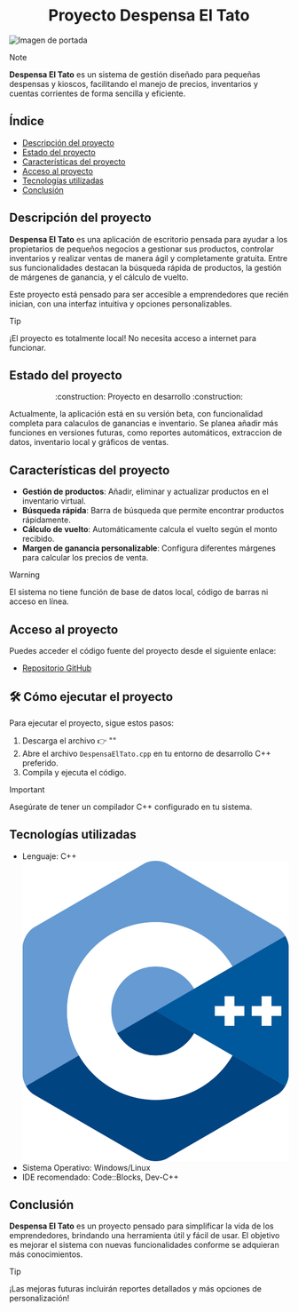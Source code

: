 <h1 align="center">Proyecto Despensa El Tato</h1>

![Imagen de portada](https://example.com/portada.png)

> [!NOTE]  
> **Despensa El Tato** es un sistema de gestión diseñado para pequeñas despensas y kioscos, facilitando el manejo de precios, inventarios y cuentas corrientes de forma sencilla y eficiente.

## Índice

- [Descripción del proyecto](#descripción-del-proyecto)
- [Estado del proyecto](#estado-del-proyecto)
- [Características del proyecto](#características-del-proyecto)
- [Acceso al proyecto](#acceso-al-proyecto)
- [Tecnologías utilizadas](#tecnologías-utilizadas)
- [Conclusión](#conclusión)

## Descripción del proyecto

**Despensa El Tato** es una aplicación de escritorio pensada para ayudar a los propietarios de pequeños negocios a gestionar sus productos, controlar inventarios y realizar ventas de manera ágil y completamente gratuita. Entre sus funcionalidades destacan la búsqueda rápida de productos, la gestión de márgenes de ganancia, y el cálculo de vuelto.

Este proyecto está pensado para ser accesible a emprendedores que recién inician, con una interfaz intuitiva y opciones personalizables.

> [!TIP]  
> ¡El proyecto es totalmente local! No necesita acceso a internet para funcionar.

## Estado del proyecto

<p align="center">
:construction: Proyecto en desarrollo :construction:
</p>

Actualmente, la aplicación está en su versión beta, con funcionalidad completa para calaculos de ganancias e inventario. Se planea añadir más funciones en versiones futuras, como reportes automáticos, extraccion de datos, inventario local y gráficos de ventas.

## Características del proyecto

- **Gestión de productos**: Añadir, eliminar y actualizar productos en el inventario virtual.
- **Búsqueda rápida**: Barra de búsqueda que permite encontrar productos rápidamente.
- **Cálculo de vuelto**: Automáticamente calcula el vuelto según el monto recibido.
- **Margen de ganancia personalizable**: Configura diferentes márgenes para calcular los precios de venta.

> [!WARNING]  
> El sistema no tiene función de base de datos local, código de barras ni acceso en línea.

## Acceso al proyecto

Puedes acceder el código fuente del proyecto desde el siguiente enlace:

- [Repositorio GitHub](https://github.com/HugoAleOlguin/Gestion_de_Despensas)

## 🛠️ Cómo ejecutar el proyecto

Para ejecutar el proyecto, sigue estos pasos:

1. Descarga el archivo 👉 ""
2. Abre el archivo `DespensaElTato.cpp` en tu entorno de desarrollo C++ preferido.
3. Compila y ejecuta el código.

> [!IMPORTANT]  
> Asegúrate de tener un compilador C++ configurado en tu sistema.

## Tecnologías utilizadas

- Lenguaje: C++
![cpp](cpp.png)
- Sistema Operativo: Windows/Linux
- IDE recomendado: Code::Blocks, Dev-C++


## Conclusión

**Despensa El Tato** es un proyecto pensado para simplificar la vida de los emprendedores, brindando una herramienta útil y fácil de usar. El objetivo es mejorar el sistema con nuevas funcionalidades conforme se adquieran más conocimientos.

> [!TIP]  
> ¡Las mejoras futuras incluirán reportes detallados y más opciones de personalización!